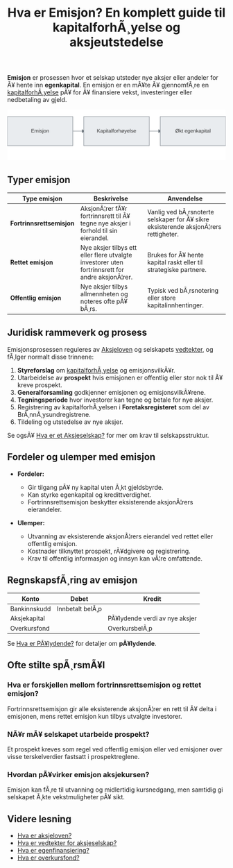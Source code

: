 ﻿---
title: "Hva er Emisjon? En komplett guide til kapitalforhÃ¸yelse og aksjeutstedelse"
meta_title: "Hva er Emisjon? En komplett guide til kapitalforhÃ¸yelse og aksjeutstedelse"
meta_description: '**Emisjon** er prosessen hvor et selskap utsteder nye aksjer eller andeler for Ã¥ hente inn **egenkapital**. En emisjon er en mÃ¥te Ã¥ gjennomfÃ¸re en [kapitalf...'
slug: emisjon
type: blog
layout: pages/single
---

**Emisjon** er prosessen hvor et selskap utsteder nye aksjer eller andeler for Ã¥ hente inn **egenkapital**. En emisjon er en mÃ¥te Ã¥ gjennomfÃ¸re en [kapitalforhÃ¸yelse](/blogs/regnskap/kapitalforhoyelse "KapitalforhÃ¸yelse: Metoder og RegnskapsfÃ¸ring") pÃ¥ for Ã¥ finansiere vekst, investeringer eller nedbetaling av gjeld.

![Emisjon Oversikt](emisjon-oversikt.svg)

## Typer emisjon

| Type emisjon               | Beskrivelse                                                          | Anvendelse                                                                 |
|----------------------------|----------------------------------------------------------------------|-----------------------------------------------------------------------------|
| **Fortrinnsrettsemisjon**  | AksjonÃ¦rer fÃ¥r fortrinnsrett til Ã¥ tegne nye aksjer i forhold til sin eierandel.        | Vanlig ved bÃ¸rsnoterte selskaper for Ã¥ sikre eksisterende aksjonÃ¦rers rettigheter. |
| **Rettet emisjon**         | Nye aksjer tilbys ett eller flere utvalgte investorer uten fortrinnsrett for andre aksjonÃ¦rer. | Brukes for Ã¥ hente kapital raskt eller til strategiske partnere.                |
| **Offentlig emisjon**      | Nye aksjer tilbys allmennheten og noteres ofte pÃ¥ bÃ¸rs.                            | Typisk ved bÃ¸rsnotering eller store kapitalinnhentinger.                  |

## Juridisk rammeverk og prosess

Emisjonsprosessen reguleres av [Aksjeloven](/blogs/regnskap/hva-er-aksjeloven "Hva er Aksjeloven? Regler for Aksjeselskaper i Norge") og selskapets [vedtekter](/blogs/regnskap/hva-er-vedtekter-for-aksjeselskap "Hva er Vedtekter for Aksjeselskap? Krav og Innhold"), og fÃ¸lger normalt disse trinnene:

1. **Styreforslag** om [kapitalforhÃ¸yelse](/blogs/regnskap/kapitalforhoyelse "KapitalforhÃ¸yelse: Metoder og RegnskapsfÃ¸ring") og emisjonsvilkÃ¥r.
2. Utarbeidelse av **prospekt** hvis emisjonen er offentlig eller stor nok til Ã¥ kreve prospekt.
3. **Generalforsamling** godkjenner emisjonen og emisjonsvilkÃ¥rene.
4. **Tegningsperiode** hvor investorer kan tegne og betale for nye aksjer.
5. Registrering av kapitalforhÃ¸yelsen i **Foretaksregisteret** som del av BrÃ¸nnÃ¸ysundregistrene.
6. Tildeling og utstedelse av nye aksjer.

Se ogsÃ¥ [Hva er et Aksjeselskap?](/blogs/regnskap/hva-er-et-aksjeselskap "Hva er et Aksjeselskap? Komplett Guide til Selskapsformen") for mer om krav til selskapsstruktur.

## Fordeler og ulemper med emisjon

- **Fordeler:**  
  - Gir tilgang pÃ¥ ny kapital uten Ã¸kt gjeldsbyrde.  
  - Kan styrke egenkapital og kredittverdighet.  
  - Fortrinnsrettsemisjon beskytter eksisterende aksjonÃ¦rers eierandeler.  

- **Ulemper:**  
  - Utvanning av eksisterende aksjonÃ¦rers eierandel ved rettet eller offentlig emisjon.  
  - Kostnader tilknyttet prospekt, rÃ¥dgivere og registrering.  
  - Krav til offentlig informasjon og innsyn kan vÃ¦re omfattende.  

## RegnskapsfÃ¸ring av emisjon

| Konto             | Debet             | Kredit                         |
|-------------------|-------------------|--------------------------------|
| Bankinnskudd      | Innbetalt belÃ¸p   |                                |
| Aksjekapital      |                   | PÃ¥lydende verdi av nye aksjer |
| Overkursfond      |                   | OverkursbelÃ¸p                 |

Se [Hva er PÃ¥lydende?](/blogs/regnskap/palydende "Hva er PÃ¥lydende? Guide til pÃ¥lydende verdi") for detaljer om **pÃ¥lydende**.

## Ofte stilte spÃ¸rsmÃ¥l

### Hva er forskjellen mellom fortrinnsrettsemisjon og rettet emisjon?

Fortrinnsrettsemisjon gir alle eksisterende aksjonÃ¦rer en rett til Ã¥ delta i emisjonen, mens rettet emisjon kun tilbys utvalgte investorer.

### NÃ¥r mÃ¥ selskapet utarbeide prospekt?

Et prospekt kreves som regel ved offentlig emisjon eller ved emisjoner over visse terskelverdier fastsatt i prospektreglene.

### Hvordan pÃ¥virker emisjon aksjekursen?

Emisjon kan fÃ¸re til utvanning og midlertidig kursnedgang, men samtidig gi selskapet Ã¸kte vekstmuligheter pÃ¥ sikt.

## Videre lesning

- [Hva er aksjeloven?](/blogs/regnskap/hva-er-aksjeloven "Hva er Aksjeloven? Regler for Aksjeselskaper i Norge")
- [Hva er vedtekter for aksjeselskap?](/blogs/regnskap/hva-er-vedtekter-for-aksjeselskap "Hva er Vedtekter for Aksjeselskap? Krav og Innhold")
- [Hva er egenfinansiering?](/blogs/regnskap/hva-er-egenfinansiering "Hva er Egenfinansiering? Komplett guide til egenkapitalfinansiering")
- [Hva er overkursfond?](/blogs/regnskap/hva-er-overkursfond "Hva er Overkursfond? Guide til overkurs ved kapitalforhÃ¸yelse")
